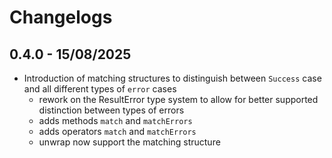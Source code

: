 # Changelogs

## 0.4.0 - 15/08/2025

- Introduction of matching structures to distinguish between `Success` case and all different types of `error` cases
    - rework on the ResultError type system to allow for better supported distinction between types of errors
    - adds methods `match` and `matchErrors`
    - adds operators `match` and `matchErrors`
    - unwrap now support the matching structure
